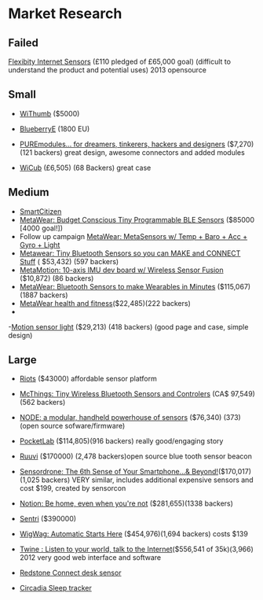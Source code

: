 # Market Research

## Failed
[Flexibity Internet Sensors](https://www.kickstarter.com/projects/maximosipov/flexibity-internet-sensors) (£110
pledged of £65,000 goal) (difficult to understand the product and potential uses) 2013 opensource

## Small
- [WiThumb](http://www.instructables.com/id/How-to-Build-a-WiFi-Thermometer/) ($5000)
- [BlueberryE](https://www.kickstarter.com/projects/1444187967/blueberrye-wifi-connected-sensors-arduino-compatib/description) (1800 EU)
- [PUREmodules… for dreamers, tinkerers, hackers and designers](https://www.kickstarter.com/projects/pureengineering/puremodules-for-dreamers-tinkerers-hackers-and-des) ($7,270)(121 backers) great design, awesome connectors and added modules

- [WiCub](https://www.kickstarter.com/projects/911457810/wicub-wifi-temperature-and-humidity-sensor?ref=category) (£6,505) (68 Backers) great case

## Medium
- [SmartCitizen](https://www.kickstarter.com/projects/acrobotic/the-smart-citizen-kit-crowdsourced-environmental-m)
- [MetaWear: Budget Conscious Tiny Programmable BLE Sensors](https://www.kickstarter.com/projects/guardyen/tiny-programmable-ble-sensors-that-wont-break-your)
 ($85000 [4000 goal!])
 - Follow up campaign [MetaWear: MetaSensors w/ Temp + Baro + Acc + Gyro + Light](https://www.kickstarter.com/projects/guardyen/metawear-bluetooth-sensors-w-temp-pressure-acc-gyr)
- [Metawear: Tiny Bluetooth Sensors so you can MAKE and CONNECT Stuff](https://www.kickstarter.com/projects/guardyen/tiny-bluetooth-sensors-so-you-can-make-and-connect) (
$53,432) (597 backers)
- [MetaMotion: 10-axis IMU dev board w/ Wireless Sensor Fusion ](https://www.kickstarter.com/projects/metawear/metamotion-10-axis-imu-dev-board-w-wireless-sensor?ref=category) ($10,872) (86 backers)
- [MetaWear: Bluetooth Sensors to make Wearables in Minutes](https://www.kickstarter.com/projects/guardyen/metawear-production-ready-wearables-in-30-minutes) ($115,067) (1887 backers)
- [MetaWear health and fitness](https://www.kickstarter.com/projects/guardyen/hr-gsr-motion-dev-board-for-health-and-fitness-pro)($22,485)(222 backers)
-

-[Motion sensor light](https://www.kickstarter.com/projects/1092341030/m-light-motion-sensor-activated-miniature-night-li) ($29,213) (418 backers) (good page and case, simple design)

## Large
- [Riots](https://www.kickstarter.com/projects/riotsinstruments/riots-aware-for-you) ($43000) affordable sensor platform
- [McThings: Tiny Wireless Bluetooth Sensors and Controlers](https://www.kickstarter.com/projects/2016620887/mcthings-tiny-wireless-bluetooth-sensors-and-contr) (CA$ 97,549)(562 backers)
- [NODE: a modular, handheld powerhouse of sensors](https://www.kickstarter.com/projects/soldermaster/node-a-modular-handheld-powerhouse-of-sensors?ref=category) ($76,340) (373) (open source sofware/firmware)
- [PocketLab](https://www.kickstarter.com/projects/850087978/the-pocketlab-explorers-wanted) ($114,805)(916 backers) really good/engaging story
- [Ruuvi](https://www.kickstarter.com/projects/463050344/ruuvitag-open-source-bluetooth-sensor-beacon?ref=category) ($170000) (2,478 backers)open source blue tooth sensor beacon
- [Sensordrone: The 6th Sense of Your Smartphone...& Beyond!](https://www.kickstarter.com/projects/453951341/sensordrone-the-6th-sense-of-your-smartphoneand-be)($170,017)(1,025 backers) VERY similar, includes additional expensive sensors and cost $199, created by sensorcon
- [Notion: Be home, even when you're not](https://www.kickstarter.com/projects/notion/notion-be-home-even-when-youre-not) ($281,655)(1338 backers)
- [Sentri](https://www.kickstarter.com/projects/474570093/sentri-welcome-to-a-smarter-home) ($390000)
- [WigWag: Automatic Starts Here](https://www.kickstarter.com/projects/wigwag/wigwag-scan-it-control-it-rule-it-share-it) ($454,976)(1,694 backers) costs $139
- [Twine : Listen to your world, talk to the Internet](https://www.kickstarter.com/projects/supermechanical/twine-listen-to-your-world-talk-to-the-internet)($556,541 of 35k)(3,966) 2012 very good web interface and software
- [Redstone Connect desk sensor](http://www.redstoneconnectplc.com/products/onespace/)


- [Circadia Sleep tracker](https://www.kickstarter.com/projects/circadia/circadia-sleep-and-work-better-using-nasa-inspired?ref=category_popular)
